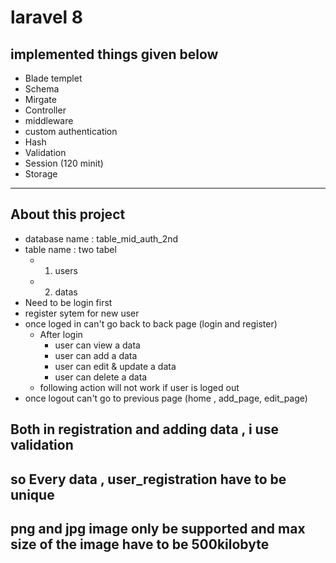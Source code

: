 # laravel 8
## implemented things given below
   - Blade templet
   - Schema
   - Mirgate
   - Controller
   - middleware
   - custom authentication
   - Hash   
   - Validation
   - Session (120 minit)
   - Storage
_______________________________________________________________________

## About this project
- database name : table_mid_auth_2nd
- table name : two tabel 
    - 1. users 
    - 2. datas
- Need to be login first 
- register sytem for new user
- once loged in can't go back to back page (login and register)
    - After login 
        - user can view a data 
        - user can add a data 
        - user can edit & update a data 
        - user can delete a data 
    - following action will not work if user is loged out
- once logout can't go to previous page (home  , add_page, edit_page)

## Both in registration and adding data , i use validation
## so Every data , user_registration have to be unique
## png and jpg image only be supported and max size of the image have to be 500kilobyte